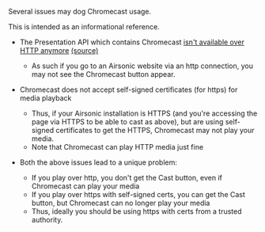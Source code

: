 Several issues may dog Chromecast usage.

This is intended as an informational reference.

- The Presentation API which contains Chromecast [isn't available over HTTP anymore](https://chromium-review.googlesource.com/c/chromium/src/+/1306336) [(source)](https://stackoverflow.com/questions/56568652/window-chrome-cast-not-available-on-android-chrome-browser)
  - As such if you go to an Airsonic website via an http connection, you may not see the Chromecast button appear.

- Chromecast does not accept self-signed certificates (for https) for media playback
  - Thus, if your Airsonic installation is HTTPS (and you're accessing the page via HTTPS to be able to cast as above), but are using self-signed certificates to get the HTTPS, Chromecast may not play your media.
  - Note that Chromecast can play HTTP media just fine

- Both the above issues lead to a unique problem:
   - If you play over http, you don't get the Cast button, even if Chromecast can play your media
   - If you play over https with self-signed certs, you can get the Cast button, but Chromecast can no longer play your media
   - Thus, ideally you should be using https with certs from a trusted authority.
